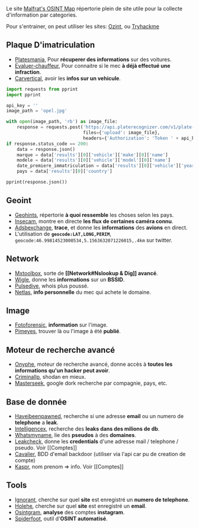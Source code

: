 
Le site [Malfrat's OSINT Map](https://map.malfrats.industries/) répertorie plein de site utile pour la collecte d'information par categories.

Pour s'entrainer, on peut utiliser les sites: [Ozint](https://ozint.eu/), ou [Tryhackme](https://tryhackme.com)

## __Plaque D'imatriculation__

- [Platesmania](https://platesmania.com/?&lang=fr), Pour **récuperer des informations** sur des voitures.
- [Evaluer-chauffeur](https://evaluer-chauffeur.fr/), Pour connaitre si le mec **à déjà effectué une infraction**.
- [Carvertical](https://www.carvertical.com/be/fr), avoir les **infos sur un vehicule**.

```python
import requests from pprint 
import pprint

api_key = '' 
image_path = 'opel.jpg'

with open(image_path, 'rb') as image_file:
	response = requests.post('https://api.platerecognizer.com/v1/plate-reader/', 
							 files={'upload': image_file},
							 headers={'Authorization': 'Token ' + api_key}) 
if response.status_code == 200:
	data = response.json() 
	marque = data['results'][0]['vehicle']['make'][0]['name']
	modele = data['results'][0]['vehicle']['model'][0]['name'] 
	date_premiere_immatriculation = data['results'][0]['vehicle']['year'] 
	pays = data['results'][0]['country'] 

pprint(response.json())
```


## __Geoint__

- [Geohints](https://www.geohints.com/), répertorie **à quoi ressemble** les choses selon les pays.
- [Insecam](http://insecam.org/en/byrating/), montre en directe **les flux de certaines caméra connu**.
- [Adsbexchange](https://globe.adsbexchange.com/), **trace**, et donne les **informations** des **avions** en direct.
- L'utilisation de **`geocode:LAT,LONG,PERIM`**, `geocode:46.99814523000534,5.1563632071226015,.4km` sur twitter.


## __Network__

- [Mxtoolbox](https://mxtoolbox.com/), sorte de **[[Network#Nslookup & Dig]] avancé**.
- [Wigle](https://wigle.net/), donne les **informations** sur un **BSSID**.
- [Pulsedive](https://pulsedive.com), whois plus poussé.
- [Netlas](https://app.netlas.io), **info personnelle** du mec qui achete le domaine.


## __Image__

- [Fotoforensic](https://fotoforensics.com/), **information** sur l'image.
- [Pimeyes](https://pimeyes.com/en), trouver là ou l'image à été **publié**.


## __Moteur de recherche avancé__

- [Onyphe](https://www.onyphe.io/), moteur de recherche avancé, donne accès à **toutes les informations qu'un hacker peut avoir**.
- [CriminalIp](https://www.criminalip.io/en), shodan en mieux.
- [Masterseek](https://www.masterseek.com/), google dork recherche par compagnie, pays, etc.


## __Base de donnée__

- [Haveibeenpawned](https://haveibeenpwned.com/), recherche si une adresse **email** ou un numero de **telephone** a **leak**.
- [Intelligencex](https://intelx.io/), recherche des **leaks dans des milions de db**.
- [Whatsmyname](https://whatsmyname.app/), lie des **pseudos** à des **domaines**.
- [Leakcheck](https://leakcheck.io/), donne les **credentials** d'une adresse mail / telephone / pseudo. Voir [[Comptes]]
- [Cavalier](https://cavalier.hudsonrock.com/api/json/v2/preview/search-by-login/osint-tools?email=tiimalb21@gmail.com), BDD d'email backdoor (utiliser via l'api car pu de creation de compte)
- [Kaspr](https://www.kaspr.io/), nom prenom => info. Voir [[Comptes]]


## __Tools__

- [Ignorant](https://github.com/megadose/ignorant), cherche sur quel **site** est enregistré un **numero de telephone**.
- [Holehe](https://github.com/megadose/holehe), cherche sur quel **site** est enregistré un **email**.
- [Osintgram](https://github.com/Datalux/Osintgram), **analyse** des comptes **instagram**.
- [Spiderfoot](https://github.com/smicallef/spiderfoot), outil d'**OSINT automatisé**.
